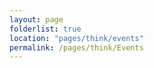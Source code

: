 ```yaml
---
layout: page
folderlist: true
location: "pages/think/events"
permalink: /pages/think/Events
---
```


